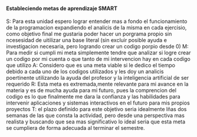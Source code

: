 #### Estableciendo metas de aprendizaje SMART
S: Para esta unidad espero lograr entender mas a fondo el funcionamiento de la programacion expandiendo el analicis de la misma en cada ejercisio, como objetivo final me gustaria poder hacer un porgrama propio sin ncesesidad
de uitilizar una base literal (sin excluir posible ayuda e investigacion necesaria, pero logrando crear un codigo porpio desde 0)
M: Para medir si cumpli mi meta simplemente tendre que analizar si logre crear un codigo por mi cuenta o que tanto de mi intervencion hay en cada codigo que utilizo
A: Considero que es una meta viable si le dedico el tiempo debido a cada uno de los codigos utilizados y les doy un analicis poertinente utilizando la ayuda del profesor y la inteligencia artificial de ser requerido
R: Esta meta es extremada,mente relevante para mi avance en la materia y es de mucha ayuda para mi futuro, pues la comprencion del codigo es lo que finalmente me dara la confianza y las habilidades para intervenir 
aplicaciones y sistemas interactivos en el futuro para mis propios proyectos
T: el plazo definido para este objetivo seria idealmente lñas dos semanas de las que consta la actividad, pero desde una perspectiva mas realista y buscando que sea mas significativo lo ideal seria que esta meta se cumpliera
de forma adecuada al terminar el semestre. 

